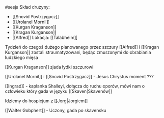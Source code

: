#sesja
Skład drużyny:
- [[Snovid Postrzygacz]]
- [[Urolanel Mornil]]
- [[Kurgan Kraganson]]
- [[Kragan Kurganson]]
- [[Alfred]]
Lokacja: [[Talabheim]]

Tydzień do czegoś dużego planowanego przez szczury
[[Alfred]] i [[Kragan Kurganson]] zostali straumatyzowani, będąc zmuszonymi do obrabiania ludzkiego mięsa

[[Kurgan Kraganson]] zjada łydki szczurowi

[[Urolanel Mornil]] i [[Snovid Postrzygacz]] - Jesus Chrystus moment ???

[[Ingrad]] - kapłanka Shalleyi, dołącza do ruchu oporów, mówi nam o człowieku który gada w języku [[Skaven|Skavenów]] 

Idziemy do hospicjum z [[Jorg|Jorgiem]]

[[Walter Gobphert]] - Uczony, gada po skavensku
